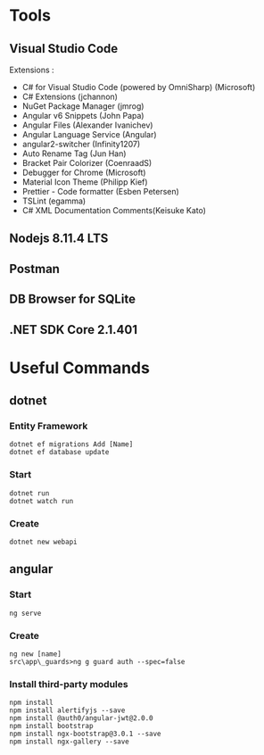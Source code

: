 # Tools
## Visual Studio Code
Extensions :
 * C# for Visual Studio Code (powered by OmniSharp) (Microsoft)
 * C# Extensions (jchannon)
 * NuGet Package Manager (jmrog)
 * Angular v6 Snippets (John Papa)
 * Angular Files (Alexander Ivanichev)
 * Angular Language Service (Angular)
 * angular2-switcher (Infinity1207)
 * Auto Rename Tag (Jun Han)
 * Bracket Pair Colorizer (CoenraadS)
 * Debugger for Chrome (Microsoft)
 * Material Icon Theme (Philipp Kief)
 * Prettier - Code formatter (Esben Petersen)
 * TSLint (egamma)
 * C# XML Documentation Comments(Keisuke Kato)

## Nodejs 8.11.4 LTS
## Postman
## DB Browser for SQLite
## .NET SDK Core 2.1.401

# Useful Commands
## dotnet
### Entity Framework
```
dotnet ef migrations Add [Name]
dotnet ef database update
```

### Start
```
dotnet run
dotnet watch run
```

### Create
```
dotnet new webapi
```

## angular
### Start
```
ng serve
```

### Create
```
ng new [name]
src\app\_guards>ng g guard auth --spec=false
```

### Install third-party modules
```
npm install
npm install alertifyjs --save
npm install @auth0/angular-jwt@2.0.0
npm install bootstrap
npm install ngx-bootstrap@3.0.1 --save
npm install ngx-gallery --save
```
